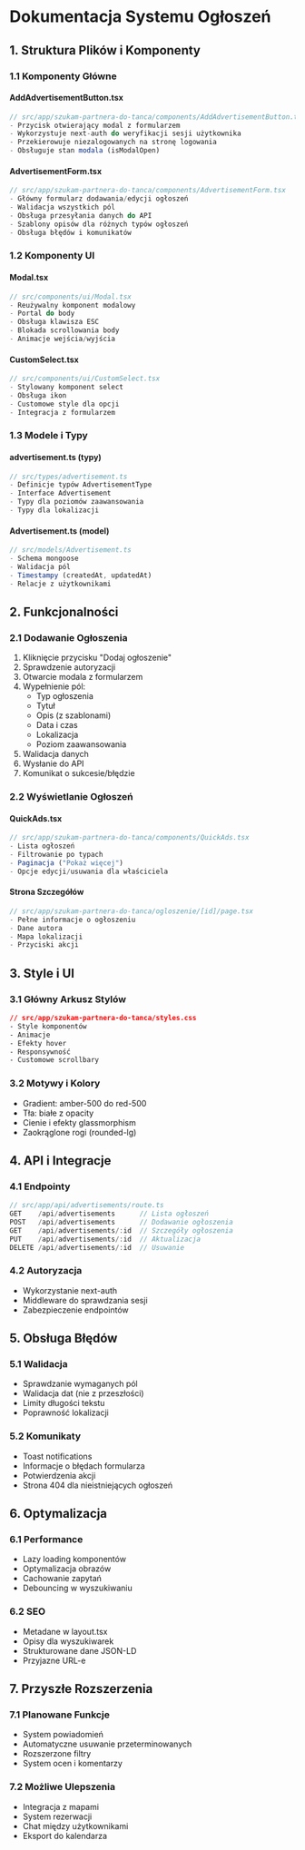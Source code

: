 # Dokumentacja Systemu Ogłoszeń

## 1. Struktura Plików i Komponenty

### 1.1 Komponenty Główne

#### AddAdvertisementButton.tsx

```typescript
// src/app/szukam-partnera-do-tanca/components/AddAdvertisementButton.tsx
- Przycisk otwierający modal z formularzem
- Wykorzystuje next-auth do weryfikacji sesji użytkownika
- Przekierowuje niezalogowanych na stronę logowania
- Obsługuje stan modala (isModalOpen)
```

#### AdvertisementForm.tsx

```typescript
// src/app/szukam-partnera-do-tanca/components/AdvertisementForm.tsx
- Główny formularz dodawania/edycji ogłoszeń
- Walidacja wszystkich pól
- Obsługa przesyłania danych do API
- Szablony opisów dla różnych typów ogłoszeń
- Obsługa błędów i komunikatów
```

### 1.2 Komponenty UI

#### Modal.tsx

```typescript
// src/components/ui/Modal.tsx
- Reużywalny komponent modalowy
- Portal do body
- Obsługa klawisza ESC
- Blokada scrollowania body
- Animacje wejścia/wyjścia
```

#### CustomSelect.tsx

```typescript
// src/components/ui/CustomSelect.tsx
- Stylowany komponent select
- Obsługa ikon
- Customowe style dla opcji
- Integracja z formularzem
```

### 1.3 Modele i Typy

#### advertisement.ts (typy)

```typescript
// src/types/advertisement.ts
- Definicje typów AdvertisementType
- Interface Advertisement
- Typy dla poziomów zaawansowania
- Typy dla lokalizacji
```

#### Advertisement.ts (model)

```typescript
// src/models/Advertisement.ts
- Schema mongoose
- Walidacja pól
- Timestampy (createdAt, updatedAt)
- Relacje z użytkownikami
```

## 2. Funkcjonalności

### 2.1 Dodawanie Ogłoszenia

1. Kliknięcie przycisku "Dodaj ogłoszenie"
2. Sprawdzenie autoryzacji
3. Otwarcie modala z formularzem
4. Wypełnienie pól:
   - Typ ogłoszenia
   - Tytuł
   - Opis (z szablonami)
   - Data i czas
   - Lokalizacja
   - Poziom zaawansowania
5. Walidacja danych
6. Wysłanie do API
7. Komunikat o sukcesie/błędzie

### 2.2 Wyświetlanie Ogłoszeń

#### QuickAds.tsx

```typescript
// src/app/szukam-partnera-do-tanca/components/QuickAds.tsx
- Lista ogłoszeń
- Filtrowanie po typach
- Paginacja ("Pokaż więcej")
- Opcje edycji/usuwania dla właściciela
```

#### Strona Szczegółów

```typescript
// src/app/szukam-partnera-do-tanca/ogloszenie/[id]/page.tsx
- Pełne informacje o ogłoszeniu
- Dane autora
- Mapa lokalizacji
- Przyciski akcji
```

## 3. Style i UI

### 3.1 Główny Arkusz Stylów

```css
// src/app/szukam-partnera-do-tanca/styles.css
- Style komponentów
- Animacje
- Efekty hover
- Responsywność
- Customowe scrollbary
```

### 3.2 Motywy i Kolory

- Gradient: amber-500 do red-500
- Tła: białe z opacity
- Cienie i efekty glassmorphism
- Zaokrąglone rogi (rounded-lg)

## 4. API i Integracje

### 4.1 Endpointy

```typescript
// src/app/api/advertisements/route.ts
GET    /api/advertisements      // Lista ogłoszeń
POST   /api/advertisements      // Dodawanie ogłoszenia
GET    /api/advertisements/:id  // Szczegóły ogłoszenia
PUT    /api/advertisements/:id  // Aktualizacja
DELETE /api/advertisements/:id  // Usuwanie
```

### 4.2 Autoryzacja

- Wykorzystanie next-auth
- Middleware do sprawdzania sesji
- Zabezpieczenie endpointów

## 5. Obsługa Błędów

### 5.1 Walidacja

- Sprawdzanie wymaganych pól
- Walidacja dat (nie z przeszłości)
- Limity długości tekstu
- Poprawność lokalizacji

### 5.2 Komunikaty

- Toast notifications
- Informacje o błędach formularza
- Potwierdzenia akcji
- Strona 404 dla nieistniejących ogłoszeń

## 6. Optymalizacja

### 6.1 Performance

- Lazy loading komponentów
- Optymalizacja obrazów
- Cachowanie zapytań
- Debouncing w wyszukiwaniu

### 6.2 SEO

- Metadane w layout.tsx
- Opisy dla wyszukiwarek
- Strukturowane dane JSON-LD
- Przyjazne URL-e

## 7. Przyszłe Rozszerzenia

### 7.1 Planowane Funkcje

- System powiadomień
- Automatyczne usuwanie przeterminowanych
- Rozszerzone filtry
- System ocen i komentarzy

### 7.2 Możliwe Ulepszenia

- Integracja z mapami
- System rezerwacji
- Chat między użytkownikami
- Eksport do kalendarza
